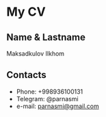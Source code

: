 # My CV

## Name & Lastname
Maksadkulov Ilkhom


## Contacts

- Phone: +998936100131
- Telegram: @parnasmi
- e-mail: parnasmi@gmail.com
